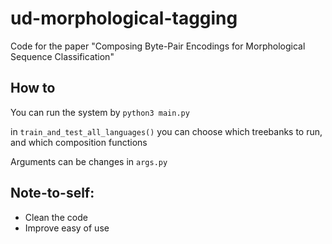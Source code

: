 # ud-morphological-tagging

Code for the paper "Composing Byte-Pair Encodings for Morphological Sequence Classification"

## How to
You can run the system by ``python3 main.py``

in ``train_and_test_all_languages()`` you can choose which treebanks to run, and which composition functions

Arguments can be changes in ``args.py``



## Note-to-self:
* Clean the code
* Improve easy of use
